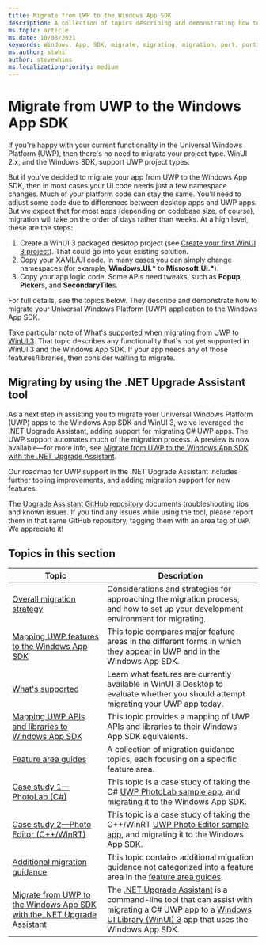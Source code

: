 ```yaml
---
title: Migrate from UWP to the Windows App SDK
description: A collection of topics describing and demonstrating how to migrate your Universal Windows Platform (UWP) application to the Windows App SDK.
ms.topic: article
ms.date: 10/08/2021
keywords: Windows, App, SDK, migrate, migrating, migration, port, porting, overview, hybrid crt, hybrid, crt
ms.author: stwhi
author: stevewhims
ms.localizationpriority: medium
---
```


# Migrate from UWP to the Windows App SDK

If you're happy with your current functionality in the Universal Windows Platform (UWP), then there's no need to migrate your project type. WinUI 2.x, and the Windows SDK, support UWP project types.

But if you've decided to migrate your app from UWP to the Windows App SDK, then in most cases your UI code needs just a few namespace changes. Much of your platform code can stay the same. You'll need to adjust some code due to differences between desktop apps and UWP apps. But we expect that for most apps (depending on codebase size, of course), migration will take on the order of days rather than weeks. At a high level, these are the steps:

1. Create a WinUI 3 packaged desktop project (see [Create your first WinUI 3 project](../../winui/winui3/create-your-first-winui3-app.md)). That could go into your existing solution.
2. Copy your XAML/UI code. In many cases you can simply change namespaces (for example, **Windows.UI.\*** to **Microsoft.UI.\***).
3. Copy your app logic code. Some APIs need tweaks, such as **Popup**, **Picker**s, and **SecondaryTile**s.

For full details, see the topics below. They describe and demonstrate how to migrate your Universal Windows Platform (UWP) application to the Windows App SDK.

Take particular note of [What's supported when migrating from UWP to WinUI 3](./what-is-supported.md). That topic describes any functionality that's not yet supported in WinUI 3 and the Windows App SDK. If your app needs any of those features/libraries, then consider waiting to migrate.

## Migrating by using the .NET Upgrade Assistant tool

As a next step in assisting you to migrate your Universal Windows Platform (UWP) apps to the Windows App SDK and WinUI 3, we've leveraged the .NET Upgrade Assistant, adding support for migrating C# UWP apps. The UWP support automates much of the migration process. A preview is now available&mdash;for more info, see [Migrate from UWP to the Windows App SDK with the .NET Upgrade Assistant](upgrade-assistant.md).

Our roadmap for UWP support in the .NET Upgrade Assistant includes further tooling improvements, and adding migration support for new features.

The [Upgrade Assistant GitHub repository](https://github.com/dotnet/upgrade-assistant) documents troubleshooting tips and known issues. If you find any issues while using the tool, please report them in that same GitHub repository, tagging them with an area tag of `UWP`. We appreciate it!

## Topics in this section

| Topic | Description |
| - | - |
| [Overall migration strategy](overall-migration-strategy.md) | Considerations and strategies for approaching the migration process, and how to set up your development environment for migrating. |
| [Mapping UWP features to the Windows App SDK](feature-mapping-table.md) | This topic compares major feature areas in the different forms in which they appear in UWP and in the Windows App SDK. |
| [What's supported](what-is-supported.md) | Learn what features are currently available in WinUI 3 Desktop to evaluate whether you should attempt migrating your UWP app today. |
| [Mapping UWP APIs and libraries to Windows App SDK](api-mapping-table.md) | This topic provides a mapping of UWP APIs and libraries to their Windows App SDK equivalents. |
| [Feature area guides](guides/feature-area-guides-ovw.md) | A collection of migration guidance topics, each focusing on a specific feature area. |
| [Case study 1—PhotoLab (C#)](case-study-1.md) | This topic is a case study of taking the C# [UWP PhotoLab sample app](/samples/microsoft/windows-appsample-photo-lab/photolab-sample/), and migrating it to the Windows App SDK. |
| [Case study 2—Photo Editor (C++/WinRT)](case-study-2.md) | This topic is a case study of taking the C++/WinRT [UWP Photo Editor sample app](/samples/microsoft/windows-appsample-photo-editor/photo-editor-cwinrt-sample-application/), and migrating it to the Windows App SDK. |
| [Additional migration guidance](misc-info.md) | This topic contains additional migration guidance not categorized into a feature area in the [feature area guides](guides/feature-area-guides-ovw.md). |
| [Migrate from UWP to the Windows App SDK with the .NET Upgrade Assistant](upgrade-assistant.md) | The [.NET Upgrade Assistant](/dotnet/core/porting/upgrade-assistant-overview) is a command-line tool that can assist with migrating a C# UWP app to a [Windows UI Library (WinUI) 3](../../winui/index.md) app that uses the Windows App SDK. |